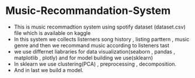 # Music-Recommandation-System

- This is music recommadtion system using spotify dataset (dataset.csv) file  which is available on kaggle
- In this system we collects listerners song history , listing parttern , music genre and then we recommand music according to listeners tast
- we use differnet liabraries for data visualization(seaborn , pandas , matplotlib , plotly) and for model building we use(sklearn)
- In sklearn we use clustering(PCA) , preprocessing , decomposition.
- And in last we build a model.
